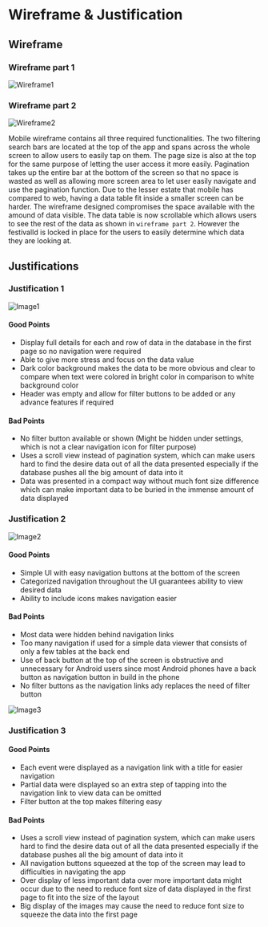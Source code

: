 # Wireframe & Justification


## Wireframe
### Wireframe part 1
![Wireframe1](assets/basic-wireframe-data-viewer-mobile-1.png)
### Wireframe part 2
![Wireframe2](assets/basic-wireframe-data-viewer-mobile-2.png)

  Mobile wireframe contains all three required functionalities. The two filtering search bars are located at the top of the app and spans across the whole screen to allow users to easily tap on them. The page size is also at the top for the same purpose of letting the user access it more easily. Pagination takes up the entire bar at the bottom of the screen so that no space is wasted as well as allowing more screen area to let user easily navigate and use the pagination function.
  Due to the lesser estate that mobile has compared to web, having a data table fit inside a smaller screen can be harder. The wireframe designed compromises the space available with the amound of data visible. The data table is now scrollable which allows users to see the rest of the data as shown in `wireframe part 2`. However the festivalId is locked in place for the users to easily determine which data they are looking at.
## Justifications

### Justification 1

![Image1](assets/basic_mobile_data_1.jpg)

#### Good Points
- Display full details for each and row of data in the database in the first page so no navigation were required
- Able to give more stress and focus on the data value
- Dark color background makes the data to be more obvious and clear to compare when text were colored in bright color in comparison to white background color
- Header was empty and allow for filter buttons to be added or any advance features if required

#### Bad Points
- No filter button available or shown (Might be hidden under settings, which is not a clear navigation icon for filter purpose)
- Uses a scroll view instead of pagination system, which can make users hard to find the desire data out of all the data presented especially if the database pushes all the big amount of data into it
- Data was presented in a compact way without much font size difference which can make important data to be buried in the immense amount of data displayed

### Justification 2

![Image2](assets/basic_mobile_data_2.jpg)

#### Good Points
- Simple UI with easy navigation buttons at the bottom of the screen
- Categorized navigation throughout the UI guarantees ability to view desired data
- Ability to include icons makes navigation easier

#### Bad Points 
- Most data were hidden behind navigation links
- Too many navigation if used for a simple data viewer that consists of only a few tables at the back end
- Use of back button at the top of the screen is obstructive and unnecessary for Android users since most Android phones have a back button as navigation button in build in the phone
- No filter buttons as the navigation links ady replaces the need of filter button

![Image3](assets/basic_mobile_data_3.png)

### Justification 3

#### Good Points
- Each event were displayed as a navigation link with a title for easier navigation
- Partial data were displayed so an extra step of tapping into the navigation link to view data can be omitted
- Filter button at the top makes filtering easy

#### Bad Points
- Uses a scroll view instead of pagination system, which can make users hard to find the desire data out of all the data presented especially if the database pushes all the big amount of data into it
- All navigation buttons squeezed at the top of the screen may lead to difficulties in navigating the app
- Over display of less important data over more important data might occur due to the need to reduce font size of data displayed in the first page to fit into the size of the layout
- Big display of the images may cause the need to reduce font size to squeeze the data into the first page
